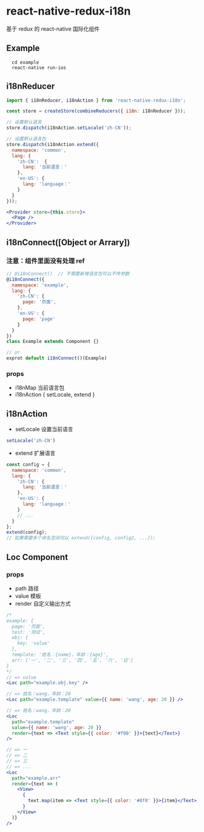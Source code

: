 # react-native-redux-i18n

基于 redux 的 react-native 国际化组件

## Example

``` shell
  cd example
  react-native run-ios
```

## i18nReducer

``` js
import { i18nReducer, i18nAction } from 'react-native-redux-i18n';

const store = createStore(combineReducers({ i18n: i18nReducer }));

// 设置默认语言
store.dispatch(i18nAction.setLocale('zh-CN'));

// 设置默认语言包
store.dispatch(i18nAction.extend({
  namespace: 'common',
  lang: {
    'zh-CN':  {
      lang: '当前语言：'
    },
    'en-US': {
      lang: 'language：'
    }
  }
}));
```

``` jsx
<Provider store={this.store}>
  <Page />
</Provider>
```

## i18nConnect([Object or Arrary])

### 注意：组件里面没有处理 ref

``` js
// @i18nConnect()  // 不需要新增语言包可以不传参数
@i18nConnect({
  namespace: 'example',
  lang: {
    'zh-CN': {
      page: '页面',
    },
    'en-US': {
      page: 'page'
    }
  }
})
class Example extends Component {}

// or
exprot default i18nConnect()(Example)

```

### props

- i18nMap 当前语言包
- i18nAction { setLocale, extend }


## i18nAction

- setLocale 设置当前语言

``` js
setLocale('zh-CN')
```

- extend 扩展语言

``` js
const config = {
  namespace: 'common',
  lang: {
    'zh-CN': {
      lang: '当前语言：'
    },
    'en-US': {
      lang: 'language：'
    }
    // ...
  }
};
extend(config);
// 如果需要多个命名空间可以 extend([config, config2, ...]);
```

## Loc Component

### props
  - path 路径
  - value 模板
  - render 自定义输出方式

``` jsx
/*
example: {
  page: '页面',
  test: '测试',
  obj: {
    key: 'value'
  },
  template: '姓名：{name}，年龄：{age}',
  arr: ['一', '二', '三', '四', '五', '六', '日']
}
*/
// => value
<Loc path="example.obj.key" />

// => 姓名：wang，年龄：20
<Loc path="example.template" value={{ name: 'wang', age: 20 }} />

// => 姓名：wang，年龄：20
<Loc
  path="example.template"
  value={{ name: 'wang', age: 20 }}
  render={text => <Text style={{ color: '#f00' }}>{text}</Text>}
/>

// => 一
// => 二
// => 三
// => ...
<Loc
  path="example.arr"
  render={text => (
    <View>
      {
        text.map(item => <Text style={{ color: '#0f0' }}>{item}</Text>)
      }
    </View>
  )}
/>
```

